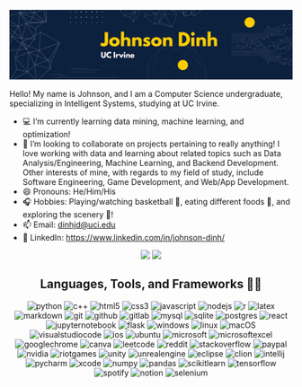 ![banner_text](banner.JPG)

<!-- ### Hi there 👋 -->

<!-- **jdinh-782/jdinh-782** is a ✨ _special_ ✨ repository because its `README.md` (this file) appears on your GitHub profile. -->

Hello! My name is Johnson, and I am a Computer Science undergraduate, specializing in Intelligent Systems, studying at UC Irvine.
- 💻 I’m currently learning data mining, machine learning, and optimization! 
- 👯 I’m looking to collaborate on projects pertaining to really anything! I love working with data and learning about related topics such as Data Analysis/Engineering, Machine Learning, and Backend Development. Other interests of mine, with regards to my field of study, include Software Engineering, Game Development, and Web/App Development.
- 😄 Pronouns: He/Him/His
- 🎧 Hobbies: Playing/watching basketball 🏀, eating different foods 🍔, and exploring the scenery 🌲!
- 📫 Email: dinhjd@uci.edu
- 🔗 LinkedIn: https://www.linkedin.com/in/johnson-dinh/

<p float="left" align="center">
  <img src="https://github-readme-stats.vercel.app/api?username=jdinh-782&show_icons=true&theme=dracula&count_private=true" width="50%" />
  <img src="https://github-readme-stats.vercel.app/api/top-langs/?username=jdinh-782&layout=compact" width="42%" /> 
</p>

<!-- Github Stats             |  Popular Programming Languages
  :-------------------------:|:-------------------------:
  [![Johnson's GitHub stats](https://github-readme-stats.vercel.app/api?username=jdinh-782&show_icons=true&theme=dracula&count_private=true)](https://github.com/jdinh-782/github-readme-stats)  |  [![Top Langs](https://github-readme-stats.vercel.app/api/top-langs/?username=jdinh-782&layout=compact)](https://github.com/jdinh-782/github-readme-stats) -->


<!-- [![Johnson's wakatime stats](https://github-readme-stats.vercel.app/api/wakatime?username=jdinh-782)](https://github.com/jdinh-782/github-readme-stats) -->

<!-- markdown badges: https://github.com/Ileriayo/markdown-badges -->
<h2 align="center">
  Languages, Tools, and Frameworks 👨‍💻
</h2>

<p align="center">
  <img alt="python" src="https://img.shields.io/badge/python-3670A0?style=for-the-badge&logo=python&logoColor=ffdd54">
  <img alt="c++" src="https://img.shields.io/badge/c++-%2300599C.svg?style=for-the-badge&logo=c%2B%2B&logoColor=white">
  <img alt="html5" src="https://img.shields.io/badge/html5-%23E34F26.svg?style=for-the-badge&logo=html5&logoColor=white">
  <img alt="css3" src="https://img.shields.io/badge/css3-%231572B6.svg?style=for-the-badge&logo=css3&logoColor=white">
  <img alt="javascript" src="https://img.shields.io/badge/javascript-%23323330.svg?style=for-the-badge&logo=javascript&logoColor=%23F7DF1E">
  <img alt="nodejs" src="https://img.shields.io/badge/node.js-6DA55F?style=for-the-badge&logo=node.js&logoColor=white">
  <img alt="r" src="https://img.shields.io/badge/r-%23276DC3.svg?style=for-the-badge&logo=r&logoColor=white">
  <img alt="latex" src="https://img.shields.io/badge/latex-%23008080.svg?style=for-the-badge&logo=latex&logoColor=white">
  <img alt="markdown" src="https://img.shields.io/badge/markdown-%23000000.svg?style=for-the-badge&logo=markdown&logoColor=white">
  <img alt="git" src="https://img.shields.io/badge/git-%23F05033.svg?style=for-the-badge&logo=git&logoColor=white">
  <img alt="github" src="https://img.shields.io/badge/github-%23121011.svg?style=for-the-badge&logo=github&logoColor=white">
  <img alt="gitlab" src="https://img.shields.io/badge/gitlab-%23181717.svg?style=for-the-badge&logo=gitlab&logoColor=white">
  <img alt="mysql" src="https://img.shields.io/badge/mysql-%2300f.svg?style=for-the-badge&logo=mysql&logoColor=white">
  <img alt="sqlite" src="https://img.shields.io/badge/sqlite-%2307405e.svg?style=for-the-badge&logo=sqlite&logoColor=white">
  <img alt="postgres" src="https://img.shields.io/badge/postgres-%23316192.svg?style=for-the-badge&logo=postgresql&logoColor=white">
  <img alt="react" src="https://img.shields.io/badge/react-%2320232a.svg?style=for-the-badge&logo=react&logoColor=%2361DAFB">
  <img alt="jupyternotebook" src="https://img.shields.io/badge/jupyter-%23FA0F00.svg?style=for-the-badge&logo=jupyter&logoColor=white">
  <img alt="flask" src="https://img.shields.io/badge/flask-%23000.svg?style=for-the-badge&logo=flask&logoColor=white">
  <img alt="windows" src="https://img.shields.io/badge/Windows-0078D6?style=for-the-badge&logo=windows&logoColor=white">
  <img alt="linux" src="https://img.shields.io/badge/Linux-FCC624?style=for-the-badge&logo=linux&logoColor=black">
  <img alt="macOS" src="https://img.shields.io/badge/mac%20os-000000?style=for-the-badge&logo=macos&logoColor=F0F0F0">
  <img alt="visualstudiocode" src="https://img.shields.io/badge/Visual%20Studio%20Code-0078d7.svg?style=for-the-badge&logo=visual-studio-code&logoColor=white">
  <img alt="ios" src="https://img.shields.io/badge/iOS-000000?style=for-the-badge&logo=ios&logoColor=white">
  <img alt="ubuntu" src="https://img.shields.io/badge/Ubuntu-E95420?style=for-the-badge&logo=ubuntu&logoColor=white">
  <img alt="microsoft" src="https://img.shields.io/badge/Microsoft-0078D4?style=for-the-badge&logo=microsoft&logoColor=white">
  <img alt="microsoftexcel" src="https://img.shields.io/badge/Microsoft_Excel-217346?style=for-the-badge&logo=microsoft-excel&logoColor=white">
  <img alt="googlechrome" src="https://img.shields.io/badge/Google%20Chrome-4285F4?style=for-the-badge&logo=GoogleChrome&logoColor=white">
<!--   <img alt="bitcoin" src="https://img.shields.io/badge/Bitcoin-000?style=for-the-badge&logo=bitcoin&logoColor=white"> -->
<!--   <img alt="dogecoin" src="https://img.shields.io/badge/dogecoin-B59A30?style=for-the-badge&logo=dogecoin&logoColor=white"> -->
  <img alt="canva" src="https://img.shields.io/badge/Canva-%2300C4CC.svg?style=for-the-badge&logo=Canva&logoColor=white">
  <img alt="leetcode" src="https://img.shields.io/badge/LeetCode-000000?style=for-the-badge&logo=LeetCode&logoColor=#d16c06">
  <img alt="reddit" src="https://img.shields.io/badge/Reddit-%23FF4500.svg?style=for-the-badge&logo=Reddit&logoColor=white">
  <img alt="stackoverflow" src="https://img.shields.io/badge/-Stackoverflow-FE7A16?style=for-the-badge&logo=stack-overflow&logoColor=white">
  <img alt="paypal" src="https://img.shields.io/badge/PayPal-00457C?style=for-the-badge&logo=paypal&logoColor=white">
  <img alt="nvidia" src="https://img.shields.io/badge/nVIDIA-%2376B900.svg?style=for-the-badge&logo=nVIDIA&logoColor=white">
  <img alt="riotgames" src="https://img.shields.io/badge/riotgames-D32936.svg?style=for-the-badge&logo=riotgames&logoColor=white">
  <img alt="unity" src="https://img.shields.io/badge/unity-%23000000.svg?style=for-the-badge&logo=unity&logoColor=white">
  <img alt="unrealengine" src="https://img.shields.io/badge/unrealengine-%23313131.svg?style=for-the-badge&logo=unrealengine&logoColor=white">
  <img alt="eclipse" src="https://img.shields.io/badge/Eclipse-FE7A16.svg?style=for-the-badge&logo=Eclipse&logoColor=white">
  <img alt="clion" src="https://img.shields.io/badge/CLion-black?style=for-the-badge&logo=clion&logoColor=white">
  <img alt="intellij" src="https://img.shields.io/badge/IntelliJIDEA-000000.svg?style=for-the-badge&logo=intellij-idea&logoColor=white">
  <img alt="pycharm" src="https://img.shields.io/badge/pycharm-143?style=for-the-badge&logo=pycharm&logoColor=black&color=black&labelColor=green">
  <img alt="xcode" src="https://img.shields.io/badge/Xcode-007ACC?style=for-the-badge&logo=Xcode&logoColor=white">
  <img alt="numpy" src="https://img.shields.io/badge/numpy-%23013243.svg?style=for-the-badge&logo=numpy&logoColor=white">
  <img alt="pandas" src="https://img.shields.io/badge/pandas-%23150458.svg?style=for-the-badge&logo=pandas&logoColor=white">
  <img alt="scikitlearn" src="https://img.shields.io/badge/scikit--learn-%23F7931E.svg?style=for-the-badge&logo=scikit-learn&logoColor=white">
  <img alt="tensorflow" src="https://img.shields.io/badge/TensorFlow-%23FF6F00.svg?style=for-the-badge&logo=TensorFlow&logoColor=white">
  <img alt="spotify" src="https://img.shields.io/badge/Spotify-1ED760?style=for-the-badge&logo=spotify&logoColor=white">
  <img alt="notion" src="https://img.shields.io/badge/Notion-%23000000.svg?style=for-the-badge&logo=notion&logoColor=white">
  <img alt="selenium" src="https://img.shields.io/badge/-selenium-%43B02A?style=for-the-badge&logo=selenium&logoColor=white">
</p>
  





<!-- <p align="center">
  <img src="https://spotify-github-profile.vercel.app/api/view?uid=1236166564&cover_image=true&theme=default&bar_color=d1ffd1&bar_color_cover=false"
</p> -->

